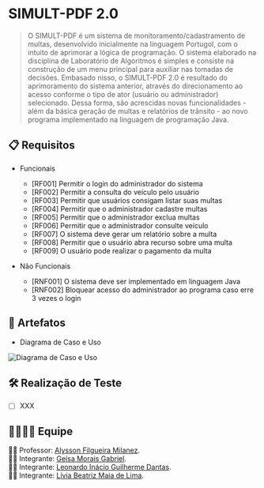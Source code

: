 # SIMULT-PDF 2.0
> O SIMULT-PDF é um sistema de monitoramento/cadastramento de multas, desenvolvido inicialmente na linguagem Portugol, com o intuito de aprimorar a lógica de programação. O sistema elaborado na disciplina de Laboratório de Algoritmos é simples e consiste na construção de um menu principal para auxiliar nas tomadas de decisões.
Embasado nisso, o SIMULT-PDF 2.0 é resultado do aprimoramento do sistema anterior, através do direcionamento ao acesso conforme o tipo de ator (usuário ou administrador) selecionado. Dessa forma, são acrescidas novas funcionalidades - além da básica geração de multas e relatórios de trânsito - ao novo programa implementado na linguagem de programação Java.

## :clipboard: Requisitos

 - Funcionais
	 - [RF001] Permitir o login do administrador do sistema
	 - [RF002] Permitir a consulta do veículo pelo usuário
	 - [RF003] Permitir que usuários consigam listar suas multas
	 - [RF004] Permitir que o administrador cadastre multas
	 - [RF005] Permitir que o administrador exclua multas
	 - [RF006] Permitir que o administrador consulte veículo
	 - [RF007] O sistema deve gerar um relatório sobre a multa
	 - [RF008] Permitir que o usuário abra recurso sobre uma multa
	 - [RF009] O usuário pode realizar o pagamento da multa
	 
 - Não Funcionais
	 - [RNF001] O sistema deve ser implementado em linguagem Java
	 - [RNF002] Bloquear acesso do administrador ao programa caso erre 3 vezes o login

## :paperclip: Artefatos
 - Diagrama de Caso e Uso

![Diagrama de Caso e Uso](Diagramas/UseCaseDiagram-Teste_de_Software.png)



## :hammer_and_wrench: Realização de Teste

 - [ ] XXX

## :family_man_woman_girl_boy: Equipe
:man_teacher: Professor: [Alysson Filgueira Milanez](https://github.com/alyssonfm). </br>
:woman_student: Integrante: [Geísa Morais Gabriel](https://github.com/Geisa-mg). </br>
:man_student: Integrante: [Leonardo Inácio Guilherme Dantas](https://github.com/LeonardoIGD). </br>
:woman_student: Integrante: [Lívia Beatriz Maia de Lima](https://github.com/liviabeatrizml). </br>
